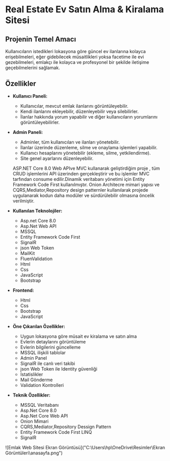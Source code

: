 # Real Estate Ev Satın Alma & Kiralama Sitesi
## Projenin Temel Amacı
Kullanıcıların istedikleri lokasyona göre güncel ev ilanlarına kolayca erişebilmeleri, eğer gidebilecek müsaitlikleri yoksa facetime ile evi gezebilmeleri, emlakçı ile kolayca ve profesyonel bir şekilde iletişime geçebilmelerini sağlamak.

## Özellikler

- **Kullanıcı Paneli:**
  - Kullanıcılar, mevcut emlak ilanlarını görüntüleyebilir.
  - Kendi ilanlarını ekleyebilir, düzenleyebilir veya silebilirler.
  - İlanlar hakkında yorum yapabilir ve diğer kullanıcıların yorumlarını görüntüleyebilirler.

- **Admin Paneli:**
  - Adminler, tüm kullanıcıları ve ilanları yönetebilir.
  - İlanlar üzerinde düzenleme, silme ve onaylama işlemleri yapabilir.
  - Kullanıcı hesaplarını yönetebilir (ekleme, silme, yetkilendirme).
  - Site genel ayarlarını düzenleyebilir.
 

  ASP.NET Core 8.0 Web APIve MVC kullanarak geliştirdiğim proje , tüm CRUD işlemlerini API üzerinden gerçekleştirir ve bu işlemler MVC tarfından consume edilir.Dinamik veritabanı yönetimi için Entity Framework 
  Code First kullanılmıştır.
  Onion Architecre mimari yapısı ve CQRS,Mediator,Repository design patternler kullanılarak projede uygulanarak kodun daha modüler ve sürdürülebilir olmasına öncelik verilmiştir.

- **Kullanılan Teknolojiler:**
  - Asp.net Core 8.0
  - Asp.Net Web API
  - MSSQL
  - Entity Framework Code First
  - SignalR
  - json Web Token
  -  MailKit
  - FluenValidation
  - Html
  - Css
  - JavaScript
  - Bootstrap

 - **Frontend:**
   - Html
   - Css
   - Bootstrap
   - JavaScript

 - **Öne Çıkarılan Özellikler:**
   - Uygun lokasyona göre müsait ev kiralama ve satın alma
   - Evlerin detaylarını görüntüleme
   - Evlerin bilgilerini güncelleme
   - MSSQL ilişkili tablolar
   - Admin Panel
   - SignalR ile canlı veri takibi
   - json Web Token ile Identity güvenliği
   - İstatislikler
   - Mail Gönderme
   - Validation Kontrolleri

 - **Teknik Özellikler:**
   - MSSQL Veritabanı
   - Asp.Net Core 8.0
   - Asp.Net Core Web API
   - Onion Mimari
   - CQRS,Mediator,Repository Dessign Pattern
   - Entity Framework Code First LINQ
   - SignalR

  ![Emlak Web Sitesi Ekran Görüntüsü]("C:\Users\hp\OneDrive\Resimler\Ekran Görüntüleri\anasayfa.png")
  
